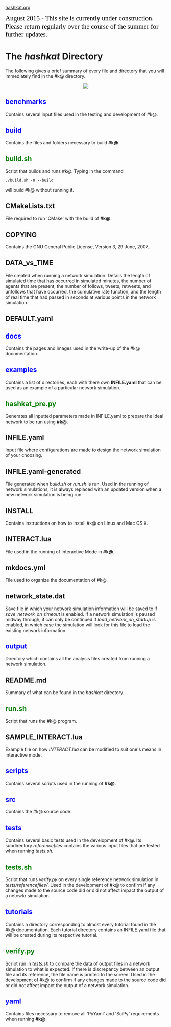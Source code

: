 [hashkat.org](http://hashkat.org)

<span style="color:black; font-family:Georgia; font-size:1.5em;">August 2015 - This site is currently under construction. Please return regularly over the course of the summer for further updates. </span>

# The *hashkat* Directory

The following gives a brief summary of every file and directory that you will immediately find in the #k@ directory.

<p align='center'>
<img src='../img/directory.png'>
</p>

## <span style="color:blue">benchmarks</span>

Contains several input files used in the testing and development of #k@.

## <span style="color:blue">build</span> 

Contains the files and folders necessary to build **#k@**.

## <span style="color:green">build.sh</span> 

Script that builds and runs #k@. Typing in the command

`./build.sh -O --build`

will build #k@ without running it.

## CMakeLists.txt

File required to run 'CMake' with the build of **#k@**.

## COPYING

Contains the GNU General Public License, Version 3, 29 June, 2007..

## DATA_vs_TIME

File created when running a network simulation. Details the length of simulated time that has occurred in simulated minutes, the number of agents that are present, the number of follows, tweets, retweets, and unfollows that have occurred, the cumulative rate function, and the length of real time that had passed in seconds at various points in the network simulation.

## DEFAULT.yaml



## <span style="color:blue">docs</span> 

Contains the pages and images used in the write-up of the #k@ documentation.

## <span style="color:blue">examples</span> 

Contains a list of directories, each with there own **INFILE.yaml** that can be used as an example of a particular network simulation.

## <span style="color:green">hashkat_pre.py</span>

Generates all inputted parameters made in INFILE.yaml to prepare the ideal network to be run using **#k@**.

## INFILE.yaml

Input file where configurations are made to design the network simulation of your choosing.

## INFILE.yaml-generated

File generated when *build.sh* or *run.sh* is run. Used in the running of network simulations, it is always replaced with an updated version when a new network simulation is being run.

## INSTALL

Contains instructions on how to install #k@ on Linux and Mac OS X.

## INTERACT.lua

File used in the running of Interactive Mode in **#k@**.

## mkdocs.yml

File used to organize the documentation of #k@.

## network_state.dat

Save file in which your network simulation information will be saved to if *save_network_on_timeout* is enabled. If a network simulation is paused midway through, it can only be continued if *load_network_on_startup* is enabled, in which case the simulation will look for this file to load the existing network information. 

## <span style="color:blue">output</span>

Directory which contains all the analysis files created from running a network simulation.

## README.md

Summary of what can be found in the *hashkat* directory.

## <span style="color:green">run.sh</span>

Script that runs the #k@ program.

## SAMPLE_INTERACT.lua

Example file on how *INTERACT.lua* can be modified to suit one's means in interactive mode.

## <span style="color:blue">scripts</span> 

Contains several scripts used in the running of **#k@**. 

## <span style="color:blue">src</span>

Contains the #k@ source code.

## <span style="color:blue">tests</span>

Contains several basic tests used in the development of #k@. Its subdirectory *referencefiles* contains the various input files that are tested when running *tests.sh*.

## <span style="color:green">tests.sh</span> 

Script that runs *verify.py* on every single reference network simulation in *tests/referencefiles/*. Used in the development of #k@ to confirm if any changes made to the source code did or did not affect impact the output of a netowkr simulation.

## <span style="color:blue">tutorials</span> 

Contains a directory corresponding to almost every tutorial found in the #k@ documentation. Each tutorial directory contains an INFILE.yaml file that will be created during its respective tutorial.

## <span style="color:green">verify.py</span> 

Script run in *tests.sh* to compare the data of output files in a network simulation to what is expected. If there is discrepancy between an output file and its reference, the file name is printed to the screen. Used in the development of #k@ to confirm if any changes made to the source code did or did not affect impact the output of a network simulation.   

## <span style="color:blue">yaml</span>

Contains files necessary to remove all 'PyYaml' and 'SciPy' requirements when running **#k@**.